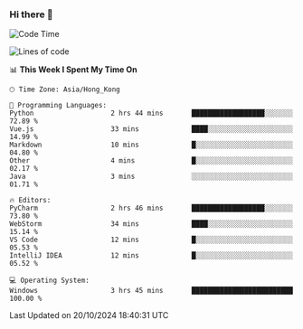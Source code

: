### Hi there 👋

<!--
**RoiexLee/RoiexLee** is a ✨ _special_ ✨ repository because its `README.md` (this file) appears on your GitHub profile.

Here are some ideas to get you started:

- 🔭 I’m currently working on ...
- 🌱 I’m currently learning ...
- 👯 I’m looking to collaborate on ...
- 🤔 I’m looking for help with ...
- 💬 Ask me about ...
- 📫 How to reach me: ...
- 😄 Pronouns: ...
- ⚡ Fun fact: ...
-->

<!--START_SECTION:waka-->
![Code Time](http://img.shields.io/badge/Code%20Time-720%20hrs%2010%20mins-blue)

![Lines of code](https://img.shields.io/badge/From%20Hello%20World%20I%27ve%20Written-38.4%20thousand%20lines%20of%20code-blue)

📊 **This Week I Spent My Time On** 

```text
🕑︎ Time Zone: Asia/Hong_Kong

💬 Programming Languages: 
Python                   2 hrs 44 mins       ██████████████████░░░░░░░   72.89 % 
Vue.js                   33 mins             ████░░░░░░░░░░░░░░░░░░░░░   14.99 % 
Markdown                 10 mins             █░░░░░░░░░░░░░░░░░░░░░░░░   04.80 % 
Other                    4 mins              █░░░░░░░░░░░░░░░░░░░░░░░░   02.17 % 
Java                     3 mins              ░░░░░░░░░░░░░░░░░░░░░░░░░   01.71 % 

🔥 Editors: 
PyCharm                  2 hrs 46 mins       ██████████████████░░░░░░░   73.80 % 
WebStorm                 34 mins             ████░░░░░░░░░░░░░░░░░░░░░   15.14 % 
VS Code                  12 mins             █░░░░░░░░░░░░░░░░░░░░░░░░   05.53 % 
IntelliJ IDEA            12 mins             █░░░░░░░░░░░░░░░░░░░░░░░░   05.52 % 

💻 Operating System: 
Windows                  3 hrs 45 mins       █████████████████████████   100.00 % 
```


 Last Updated on 20/10/2024 18:40:31 UTC
<!--END_SECTION:waka-->
